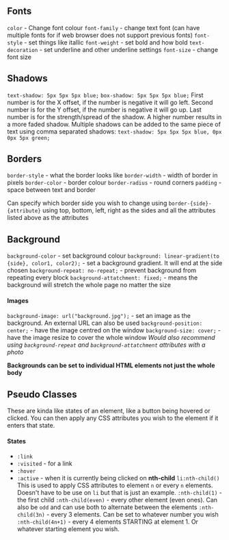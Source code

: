 ## Fonts
`color` - Change font colour
`font-family` - change text font (can have multiple fonts for if web browser does not support previous fonts)
`font-style` - set things like itallic
`font-weight` - set bold and how bold
`text-decoration` - set underline and other underline settings
`font-size` - change font size

## Shadows
`text-shadow: 5px 5px 5px blue;`
`box-shadow: 5px 5px 5px blue;`
First number is for the X offset, if the number is negative it will go left.
Second number is for the Y offset, if the number is negative it will go up.
Last number is for the strength/spread of the shadow. A higher number results in a more faded shadow.
Multiple shadows can be added to the same piece of text using comma separated shadows:
`text-shadow: 5px 5px 5px blue, 0px 0px 5px green;`

## Borders
`border-style` - what the border looks like
`border-width` - width of border in pixels
`border-color` - border colour
`border-radius` - round corners
`padding` - space between text and border

Can specify which border side you wish to change using `border-{side}-{attribute}` using top, bottom, left, right as the sides and all the attributes listed above as the attributes

## Background
`background-color` - set background colour
`background: linear-gradient(to {side}, color1, color2);` - set a background gradient. It will end at the side chosen
`background-repeat: no-repeat;` - prevent background from repeating every block
`background-attatchment: fixed;` - means the background will stretch the whole page no matter the size

#### Images
`background-image: url("background.jpg");` - set an image as the background. An external URL can also be used
`background-position: center;` - have the image centred on the window
`background-size: cover;` - have the image resize to cover the whole window
_Would also recommend using `background-repeat` and `background-attatchment` attributes with a photo_

**Backgrounds can be set to individual HTML elements not just the whole body**

## Pseudo Classes
These are kinda like states of an element, like a button being hovered or clicked.
You can then apply any CSS attributes you wish to the element if it enters that state.
#### States
- `:link`
- `:visited` - for a link
- `:hover`
- `:active` - when it is currently being clicked on
**nth-child**
`li:nth-child()`
This is used to apply CSS attributes to element `n` or every `n` elements.
Doesn't have to be use on `li` but that is just an example.
`:nth-child(1)` - the first child
`:nth-child(even)` - every other element (even ones). Can also be `odd` and can use both to alternate between the elements
`:nth-child(3n)` - every 3 elements. Can be set to whatever number you wish
`:nth-child(4n+1)` - every 4 elements STARTING at element 1. Or whatever starting element you wish.


